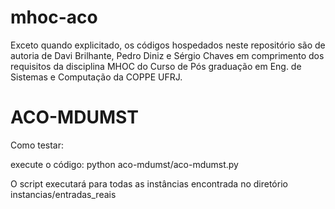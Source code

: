 # mhoc-aco

Exceto quando explicitado, os códigos hospedados neste repositório são de autoria de Davi Brilhante, Pedro Diniz e Sérgio Chaves em 
comprimento dos requisitos da disciplina MHOC do Curso de Pós graduação em Eng. de Sistemas e Computação da COPPE UFRJ.

# ACO-MDUMST

Como testar:

execute o código: python aco-mdumst/aco-mdumst.py

O script executará para todas as instâncias encontrada no diretório instancias/entradas_reais

